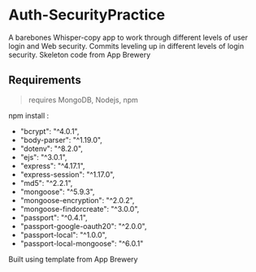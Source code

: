 # Auth-SecurityPractice
A barebones Whisper-copy app to work through different levels of user login and Web security. Commits leveling up in different levels of login security. Skeleton code from App Brewery


## Requirements
>requires MongoDB, Nodejs, npm

npm install :
* "bcrypt": "^4.0.1",
* "body-parser": "^1.19.0",
* "dotenv": "^8.2.0",
* "ejs": "^3.0.1",
* "express": "^4.17.1",
* "express-session": "^1.17.0",
* "md5": "^2.2.1",
* "mongoose": "^5.9.3",
* "mongoose-encryption": "^2.0.2",
* "mongoose-findorcreate": "^3.0.0",
* "passport": "^0.4.1",
* "passport-google-oauth20": "^2.0.0",
* "passport-local": "^1.0.0",
* "passport-local-mongoose": "^6.0.1"

Built using template from App Brewery
